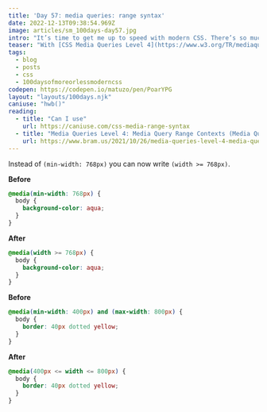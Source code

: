 ```yaml
---
title: 'Day 57: media queries: range syntax'
date: 2022-12-13T09:38:54.969Z
image: articles/sm_100days-day57.jpg
intro: "It’s time to get me up to speed with modern CSS. There’s so much new in CSS that I know too little about. To change that I’ve started [#100DaysOfMoreOrLessModernCSS](/blog/2022/100-days-of-more-or-less-modern-css/). Why more or less modern CSS? Because some topics will be about cutting-edge features, while other stuff has been around for quite a while already, but I just have little to no experience with it."
teaser: "With [CSS Media Queries Level 4](https://www.w3.org/TR/mediaqueries-4/), it's possible to use mathematical comparison operators in media queries."
tags:
  - blog
  - posts
  - css
  - 100daysofmoreorlessmoderncss
codepen: https://codepen.io/matuzo/pen/PoarYPG
layout: "layouts/100days.njk"
caniuse: "hwb()"
reading:
  - title: "Can I use"
    url: https://caniuse.com/css-media-range-syntax
  - title: "Media Queries Level 4: Media Query Range Contexts (Media Query Ranges)"
    url: https://www.bram.us/2021/10/26/media-queries-level-4-media-query-range-contexts/
---
```

Instead of `(min-width: 768px)` you can now write `(width >= 768px)`.


<p class="code-label">
<strong>Before</strong>
</p>

```css
@media(min-width: 768px) {
  body {
    background-color: aqua;
  }
}
```

<p class="code-label">
<strong>After</strong>
</p>

```css
@media(width >= 768px) {
  body {
    background-color: aqua;
  }
}
```

<p class="code-label">
<strong>Before</strong>
</p>

```css
@media(min-width: 400px) and (max-width: 800px) {
  body {
    border: 40px dotted yellow;
  }
}
```

<p class="code-label">
<strong>After</strong>
</p>

```css
@media(400px <= width <= 800px) {
  body {
    border: 40px dotted yellow;
  }
}
```